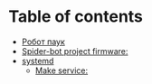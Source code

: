 # Table of contents

* [Робот паук](README.md)
* [Spider-bot project firmware:](undefined.md)
* [systemd](systemd/README.md)
  * [Make service:](systemd/systemd.md)

